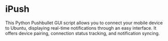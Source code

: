 # iPush
This Python Pushbullet GUI script allows you to connect your mobile device to Ubuntu, displaying real-time notifications through an easy interface. It offers device pairing, connection status tracking, and notification syncing.

